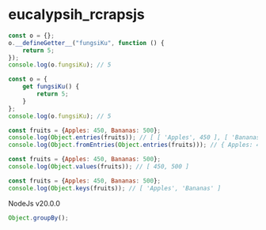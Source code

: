 # eucalypsih_rcrapsjs
```javascript
const o = {};
o.__defineGetter__("fungsiKu", function () {
    return 5;
});
console.log(o.fungsiKu); // 5
```

```javascript
const o = {
    get fungsiKu() {
        return 5;
    }
};
console.log(o.fungsiKu); // 5
```


```javascript
const fruits = {Apples: 450, Bananas: 500};
console.log(Object.entries(fruits)); // [ [ 'Apples', 450 ], [ 'Bananas', 500 ] ]
console.log(Object.fromEntries(Object.entries(fruits))); // { Apples: 450, Bananas: 500 }

```
```javascript
const fruits = {Apples: 450, Bananas: 500};
console.log(Object.values(fruits)); // [ 450, 500 ]
```
```javascript
const fruits = {Apples: 450, Bananas: 500};
console.log(Object.keys(fruits)); // [ 'Apples', 'Bananas' ]
```

NodeJs v20.0.0
```javascript
Object.groupBy();
```


